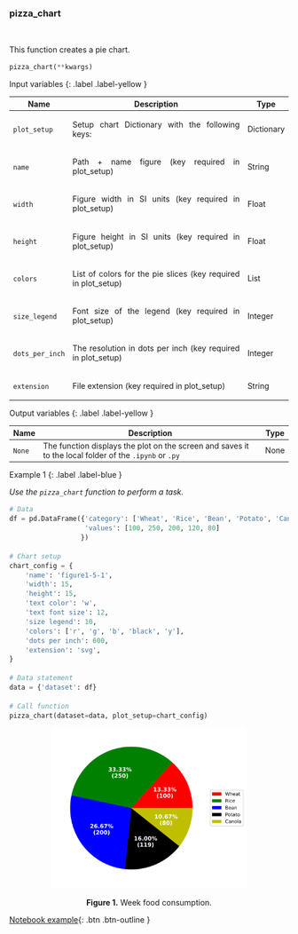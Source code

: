 <!-- ---
layout: home
title: pizza_chart
parent: Charts
nav_order: 5
has_toc: false
--- -->

<h3>pizza_chart</h3>

<br>

<p align = "justify">
    This function creates a pie chart.


</p>

```python
pizza_chart(**kwargs)
```

Input variables
{: .label .label-yellow }

<table style = "width:100%">
    <thead>
      <tr>
        <th>Name</th>
        <th>Description</th>
        <th>Type</th>
      </tr>
    </thead>
    <tr>
        <td><code>plot_setup</code></td>
        <td><p align="justify">Setup chart Dictionary with the following keys:</p></td>
        <td>Dictionary</td>
    </tr>
    <tr>
        <td><code>name</code></td>
        <td><p align="justify">Path + name figure (key required in plot_setup)</p></td>
        <td>String</td>
    </tr>
    <tr>
        <td><code>width</code></td>
        <td><p align="justify">Figure width in SI units (key required in plot_setup)</p></td>
        <td>Float</td>
    </tr>
    <tr>
        <td><code>height</code></td>
        <td><p align="justify">Figure height in SI units (key required in plot_setup)</p></td>
        <td>Float</td>
    </tr>
    <tr>
        <td><code>colors</code></td>
        <td><p align="justify">List of colors for the pie slices (key required in plot_setup)</p></td>
        <td>List</td>
    </tr>
    <tr>
        <td><code>size_legend</code></td>
        <td><p align="justify">Font size of the legend (key required in plot_setup)</p></td>
        <td>Integer</td>
    </tr>
    <tr>
        <td><code>dots_per_inch</code></td>
        <td><p align="justify">The resolution in dots per inch (key required in plot_setup)</p></td>
        <td>Integer</td>
    </tr>
    <tr>
        <td><code>extension</code></td>
        <td><p align="justify">File extension (key required in plot_setup)</p></td>
        <td>String</td>
    </tr>
</table>

Output variables
{: .label .label-yellow }

<table style = "width:100%">
    <thead>
      <tr>
        <th>Name</th>
        <th>Description</th>
        <th>Type</th>
      </tr>
    </thead>
    <tr>
        <td><code>None</code></td>
        <td>The function displays the plot on the screen and saves it to the local folder of the <code>.ipynb</code> or <code>.py</code> </td>
        <td>None</td>
    </tr>
</table>

Example 1
{: .label .label-blue }

<p align = "justify">
    <i>
        Use the <code>pizza_chart</code> function to perform a task.
    </i>
</p>

```python
# Data
df = pd.DataFrame({'category': ['Wheat', 'Rice', 'Bean', 'Potato', 'Canola'],
                   'values': [100, 250, 200, 120, 80]
                  })

# Chart setup
chart_config = {
    'name': 'figure1-5-1',
    'width': 15,
    'height': 15,
    'text color': 'w',
    'text font size': 12,
    'size legend': 10,
    'colors': ['r', 'g', 'b', 'black', 'y'],
    'dots per inch': 600,
    'extension': 'svg',
}

# Data statement 
data = {'dataset': df}

# Call function
pizza_chart(dataset=data, plot_setup=chart_config)
```

<center><img src="assets/images/figure1-5-1.svg" width="70%"></center>
<p align = "center"><b>Figure 1.</b> Week food consumption.</p>

[Notebook example](https://drive.google.com/file/d/1raCVat5Ahwzh2WATGelMDW6A9YIDjdHW/view?usp=sharing){: .btn .btn-outline }
